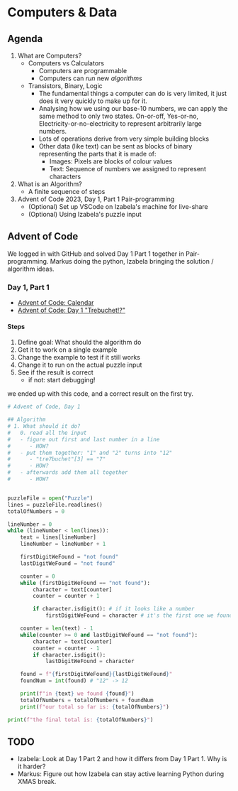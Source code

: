 # Computers & Data

## Agenda

1. What are Computers?
    - Computers vs Calculators
        - Computers are programmable
        - Computers can _run_ new _algorithms_
    - Transistors, Binary, Logic
        - The fundamental things a computer can do is very limited, it just does it very quickly to make up for it.
        - Analysing how we using our base-10 numbers, we can apply the same method to only two states. On-or-off, Yes-or-no, Electricity-or-no-electricity to represent arbitrarily large numbers.
        - Lots of operations derive from very simple building blocks
        - Other data (like text) can be sent as blocks of binary representing the parts that it is made of:
            - Images: Pixels are blocks of colour values
            - Text: Sequence of numbers we assigned to represent characters
3. What is an Algorithm?
    - A finite sequence of steps
4. Advent of Code 2023, Day 1, Part 1 Pair-programming
    - (Optional) Set up VSCode on Izabela's machine for live-share
    - (Optional) Using Izabela's puzzle input

## Advent of Code

We logged in with GitHub and solved Day 1 Part 1 together in Pair-programming. Markus doing the python, Izabela bringing the solution / algorithm ideas.

### Day 1, Part 1

- [Advent of Code: Calendar](https://adventofcode.com/2023)
- [Advent of Code: Day 1 "Trebuchet!?"](https://adventofcode.com/2023/day/1)

#### Steps

1. Define goal: What should the algorithm do
2. Get it to work on a single example
3. Change the example to test if it still works
4. Change it to run on the actual puzzle input
5. See if the result is correct
    - if not: start debugging!

we ended up with this code, and a correct result on the first try.

```py
# Advent of Code, Day 1

## Algorithm
# 1. What should it do?
#   0. read all the input
#   - figure out first and last number in a line
#      - HOW?
#   - put them together: "1" and "2" turns into "12"
#      - "tre7buchet"[3] == "7"
#      - HOW?
#   - afterwards add them all together
#      - HOW?


puzzleFile = open("Puzzle")
lines = puzzleFile.readlines()
totalOfNumbers = 0

lineNumber = 0
while (lineNumber < len(lines)):
    text = lines[lineNumber]
    lineNumber = lineNumber + 1

    firstDigitWeFound = "not found"
    lastDigitWeFound = "not found"

    counter = 0
    while (firstDigitWeFound == "not found"):
        character = text[counter]
        counter = counter + 1

        if character.isdigit(): # if it looks like a number
            firstDigitWeFound = character # it's the first one we found!

    counter = len(text) - 1
    while(counter >= 0 and lastDigitWeFound == "not found"):
        character = text[counter]
        counter = counter - 1
        if character.isdigit():
            lastDigitWeFound = character

    found = f"{firstDigitWeFound}{lastDigitWeFound}"
    foundNum = int(found) # "12" -> 12

    print(f"in {text} we found {found}")
    totalOfNumbers = totalOfNumbers + foundNum
    print(f"our total so far is: {totalOfNumbers}")

print(f"the final total is: {totalOfNumbers}")
```

## TODO

- Izabela: Look at Day 1 Part 2 and how it differs from Day 1 Part 1. Why is it harder?
- Markus: Figure out how Izabela can stay active learning Python during XMAS break.
